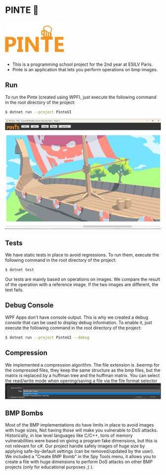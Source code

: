 # PINTE 🍺

[![Logo](resources/pinte.png)](resources/logo.png)

* This is a programming school project for the 2nd year at ESILV Paris.
* Pinte is an application that lets you perform operations on bmp images.

## Run
To run the Pinte (created using WPF), just execute the following command in the root directory of the project: 
```bash
$ dotnet run --project PinteUI
```

[![Pinte UI](resources/pinte_screen.png)](resources/pinte_screen.png)

## Tests
We have static tests in place to avoid regressions. To run them, execute the following command in the root directory of the project:
```bash
$ dotnet test
```
Our tests are mainly based on operations on images. We compare the result of the operation with a reference image. If the two images are different, the test fails.

## Debug Console
WPF Apps don't have console output.
This is why we created a debug console that can be used to display debug information.
To enable it, just execute the following command in the root directory of the project:
```bash
$ dotnet run --project PinteUI --debug
```

## Compression
We implemented a compression algorithm. The file extension is .beermp for the compressed files, they keep the same structure as the bmp files, but the matrix is replaced by a huffman tree and the huffman matrix.
You can select the read/write mode when opening/saving a file via the file format selector
[![File format selector](resources/fileformatselector.png)](resources/fileformatselector.png)


## BMP Bombs
Most of the BMP implementations do have limits in place to avoid images with huge sizes, 
Not having those will make you vulnerable to DoS attacks. Historically, in low level languages like C/C++, tons of memory vulnerabilities were based on giving a program fake dimensions, but this is not relevant for c#.
Our project handle safely images of huge size by applying safe-by-default settings (can be removed/updated by the user).
We included a "Create BMP Bomb" in the Spy Tools menu, it allows you to create a file with huge dimensions to perform DoS attacks on other BMP projects (only for educational purposes ;) ).
